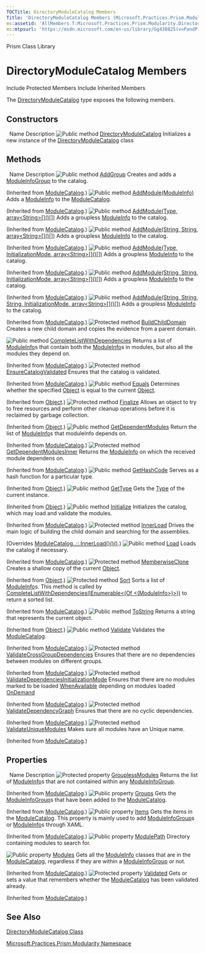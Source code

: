 ```yaml
---
TOCTitle: DirectoryModuleCatalog Members
Title: 'DirectoryModuleCatalog Members (Microsoft.Practices.Prism.Modularity)'
ms:assetid: 'AllMembers.T:Microsoft.Practices.Prism.Modularity.DirectoryModuleCatalog'
ms:mtpsurl: 'https://msdn.microsoft.com/en-us/library/Gg430825(v=PandP.50)'
---
```


Prism Class Library

DirectoryModuleCatalog Members
==============================

Include Protected Members
Include Inherited Members

The [DirectoryModuleCatalog](https://msdn.microsoft.com/t:microsoft.practices.prism.modularity.directorymodulecatalog) type exposes the following members.

Constructors
------------

<span id="constructorTableToggle"></span>
 
Name
Description
![](https://msdn.microsoft.com/en-us/Gg430825.pubmethod(en-us,PandP.50).gif "Public method")
[DirectoryModuleCatalog](https://msdn.microsoft.com/m:microsoft.practices.prism.modularity.directorymodulecatalog.)
Initializes a new instance of the [DirectoryModuleCatalog](https://msdn.microsoft.com/t:microsoft.practices.prism.modularity.directorymodulecatalog) class

Methods
-------

<span id="methodTableToggle"></span>
 
Name
Description
![](https://msdn.microsoft.com/en-us/Gg430825.pubmethod(en-us,PandP.50).gif "Public method")
[AddGroup](https://msdn.microsoft.com/m:microsoft.practices.prism.modularity.modulecatalog.addgroup(microsoft.practices.prism.modularity.initializationmode%2csystem.string%2cmicrosoft.practices.prism.modularity.moduleinfo%5b%5d))
Creates and adds a [ModuleInfoGroup](https://msdn.microsoft.com/t:microsoft.practices.prism.modularity.moduleinfogroup) to the catalog.

(Inherited from [ModuleCatalog](https://msdn.microsoft.com/t:microsoft.practices.prism.modularity.modulecatalog).)
![](https://msdn.microsoft.com/en-us/Gg430825.pubmethod(en-us,PandP.50).gif "Public method")
[AddModule(ModuleInfo)](https://msdn.microsoft.com/m:microsoft.practices.prism.modularity.modulecatalog.addmodule(microsoft.practices.prism.modularity.moduleinfo))
Adds a [ModuleInfo](https://msdn.microsoft.com/t:microsoft.practices.prism.modularity.moduleinfo) to the [ModuleCatalog](https://msdn.microsoft.com/t:microsoft.practices.prism.modularity.modulecatalog).

(Inherited from [ModuleCatalog](https://msdn.microsoft.com/t:microsoft.practices.prism.modularity.modulecatalog).)
![](https://msdn.microsoft.com/en-us/Gg430825.pubmethod(en-us,PandP.50).gif "Public method")
[AddModule(Type, array&lt;String&gt;\[\]()\[\])](https://msdn.microsoft.com/m:microsoft.practices.prism.modularity.modulecatalog.addmodule(system.type%2csystem.string%5b%5d))
Adds a groupless [ModuleInfo](https://msdn.microsoft.com/t:microsoft.practices.prism.modularity.moduleinfo) to the catalog.

(Inherited from [ModuleCatalog](https://msdn.microsoft.com/t:microsoft.practices.prism.modularity.modulecatalog).)
![](https://msdn.microsoft.com/en-us/Gg430825.pubmethod(en-us,PandP.50).gif "Public method")
[AddModule(String, String, array&lt;String&gt;\[\]()\[\])](https://msdn.microsoft.com/m:microsoft.practices.prism.modularity.modulecatalog.addmodule(system.string%2csystem.string%2csystem.string%5b%5d))
Adds a groupless [ModuleInfo](https://msdn.microsoft.com/t:microsoft.practices.prism.modularity.moduleinfo) to the catalog.

(Inherited from [ModuleCatalog](https://msdn.microsoft.com/t:microsoft.practices.prism.modularity.modulecatalog).)
![](https://msdn.microsoft.com/en-us/Gg430825.pubmethod(en-us,PandP.50).gif "Public method")
[AddModule(Type, InitializationMode, array&lt;String&gt;\[\]()\[\])](https://msdn.microsoft.com/m:microsoft.practices.prism.modularity.modulecatalog.addmodule(system.type%2cmicrosoft.practices.prism.modularity.initializationmode%2csystem.string%5b%5d))
Adds a groupless [ModuleInfo](https://msdn.microsoft.com/t:microsoft.practices.prism.modularity.moduleinfo) to the catalog.

(Inherited from [ModuleCatalog](https://msdn.microsoft.com/t:microsoft.practices.prism.modularity.modulecatalog).)
![](https://msdn.microsoft.com/en-us/Gg430825.pubmethod(en-us,PandP.50).gif "Public method")
[AddModule(String, String, InitializationMode, array&lt;String&gt;\[\]()\[\])](https://msdn.microsoft.com/m:microsoft.practices.prism.modularity.modulecatalog.addmodule(system.string%2csystem.string%2cmicrosoft.practices.prism.modularity.initializationmode%2csystem.string%5b%5d))
Adds a groupless [ModuleInfo](https://msdn.microsoft.com/t:microsoft.practices.prism.modularity.moduleinfo) to the catalog.

(Inherited from [ModuleCatalog](https://msdn.microsoft.com/t:microsoft.practices.prism.modularity.modulecatalog).)
![](https://msdn.microsoft.com/en-us/Gg430825.pubmethod(en-us,PandP.50).gif "Public method")
[AddModule(String, String, String, InitializationMode, array&lt;String&gt;\[\]()\[\])](https://msdn.microsoft.com/m:microsoft.practices.prism.modularity.modulecatalog.addmodule(system.string%2csystem.string%2csystem.string%2cmicrosoft.practices.prism.modularity.initializationmode%2csystem.string%5b%5d))
Adds a groupless [ModuleInfo](https://msdn.microsoft.com/t:microsoft.practices.prism.modularity.moduleinfo) to the catalog.

(Inherited from [ModuleCatalog](https://msdn.microsoft.com/t:microsoft.practices.prism.modularity.modulecatalog).)
![](https://msdn.microsoft.com/en-us/Gg430825.protmethod(en-us,PandP.50).gif "Protected method")
[BuildChildDomain](https://msdn.microsoft.com/m:microsoft.practices.prism.modularity.directorymodulecatalog.buildchilddomain(system.appdomain))
Creates a new child domain and copies the evidence from a parent domain.

![](https://msdn.microsoft.com/en-us/Gg430825.pubmethod(en-us,PandP.50).gif "Public method")
[CompleteListWithDependencies](https://msdn.microsoft.com/m:microsoft.practices.prism.modularity.modulecatalog.completelistwithdependencies(system.collections.generic.ienumerable%7bmicrosoft.practices.prism.modularity.moduleinfo%7d))
Returns a list of [ModuleInfo](https://msdn.microsoft.com/t:microsoft.practices.prism.modularity.moduleinfo)s that contain both the [ModuleInfo](https://msdn.microsoft.com/t:microsoft.practices.prism.modularity.moduleinfo)s in modules, but also all the modules they depend on.

(Inherited from [ModuleCatalog](https://msdn.microsoft.com/t:microsoft.practices.prism.modularity.modulecatalog).)
![](https://msdn.microsoft.com/en-us/Gg430825.protmethod(en-us,PandP.50).gif "Protected method")
[EnsureCatalogValidated](https://msdn.microsoft.com/m:microsoft.practices.prism.modularity.modulecatalog.ensurecatalogvalidated)
Ensures that the catalog is validated.

(Inherited from [ModuleCatalog](https://msdn.microsoft.com/t:microsoft.practices.prism.modularity.modulecatalog).)
![](https://msdn.microsoft.com/en-us/Gg430825.pubmethod(en-us,PandP.50).gif "Public method")
[Equals](http://msdn2.microsoft.com/en-us/library/bsc2ak47)
Determines whether the specified [Object](http://msdn2.microsoft.com/en-us/library/e5kfa45b) is equal to the current [Object](http://msdn2.microsoft.com/en-us/library/e5kfa45b).

(Inherited from [Object](http://msdn2.microsoft.com/en-us/library/e5kfa45b).)
![](https://msdn.microsoft.com/en-us/Gg430825.protmethod(en-us,PandP.50).gif "Protected method")
[Finalize](http://msdn2.microsoft.com/en-us/library/4k87zsw7)
Allows an object to try to free resources and perform other cleanup operations before it is reclaimed by garbage collection.

(Inherited from [Object](http://msdn2.microsoft.com/en-us/library/e5kfa45b).)
![](https://msdn.microsoft.com/en-us/Gg430825.pubmethod(en-us,PandP.50).gif "Public method")
[GetDependentModules](https://msdn.microsoft.com/m:microsoft.practices.prism.modularity.modulecatalog.getdependentmodules(microsoft.practices.prism.modularity.moduleinfo))
Return the list of [ModuleInfo](https://msdn.microsoft.com/t:microsoft.practices.prism.modularity.moduleinfo)s that moduleInfo depends on.

(Inherited from [ModuleCatalog](https://msdn.microsoft.com/t:microsoft.practices.prism.modularity.modulecatalog).)
![](https://msdn.microsoft.com/en-us/Gg430825.protmethod(en-us,PandP.50).gif "Protected method")
[GetDependentModulesInner](https://msdn.microsoft.com/m:microsoft.practices.prism.modularity.modulecatalog.getdependentmodulesinner(microsoft.practices.prism.modularity.moduleinfo))
Returns the [ModuleInfo](https://msdn.microsoft.com/t:microsoft.practices.prism.modularity.moduleinfo) on which the received module dependens on.

(Inherited from [ModuleCatalog](https://msdn.microsoft.com/t:microsoft.practices.prism.modularity.modulecatalog).)
![](https://msdn.microsoft.com/en-us/Gg430825.pubmethod(en-us,PandP.50).gif "Public method")
[GetHashCode](http://msdn2.microsoft.com/en-us/library/zdee4b3y)
Serves as a hash function for a particular type.

(Inherited from [Object](http://msdn2.microsoft.com/en-us/library/e5kfa45b).)
![](https://msdn.microsoft.com/en-us/Gg430825.pubmethod(en-us,PandP.50).gif "Public method")
[GetType](http://msdn2.microsoft.com/en-us/library/dfwy45w9)
Gets the [Type](http://msdn2.microsoft.com/en-us/library/42892f65) of the current instance.

(Inherited from [Object](http://msdn2.microsoft.com/en-us/library/e5kfa45b).)
![](https://msdn.microsoft.com/en-us/Gg430825.pubmethod(en-us,PandP.50).gif "Public method")
[Initialize](https://msdn.microsoft.com/m:microsoft.practices.prism.modularity.modulecatalog.initialize)
Initializes the catalog, which may load and validate the modules.

(Inherited from [ModuleCatalog](https://msdn.microsoft.com/t:microsoft.practices.prism.modularity.modulecatalog).)
![](https://msdn.microsoft.com/en-us/Gg430825.protmethod(en-us,PandP.50).gif "Protected method")
[InnerLoad](https://msdn.microsoft.com/m:microsoft.practices.prism.modularity.directorymodulecatalog.innerload)
Drives the main logic of building the child domain and searching for the assemblies.

(Overrides [ModuleCatalog..::.InnerLoad()()()](https://msdn.microsoft.com/m:microsoft.practices.prism.modularity.modulecatalog.innerload).)
![](https://msdn.microsoft.com/en-us/Gg430825.pubmethod(en-us,PandP.50).gif "Public method")
[Load](https://msdn.microsoft.com/m:microsoft.practices.prism.modularity.modulecatalog.load)
Loads the catalog if necessary.

(Inherited from [ModuleCatalog](https://msdn.microsoft.com/t:microsoft.practices.prism.modularity.modulecatalog).)
![](https://msdn.microsoft.com/en-us/Gg430825.protmethod(en-us,PandP.50).gif "Protected method")
[MemberwiseClone](http://msdn2.microsoft.com/en-us/library/57ctke0a)
Creates a shallow copy of the current [Object](http://msdn2.microsoft.com/en-us/library/e5kfa45b).

(Inherited from [Object](http://msdn2.microsoft.com/en-us/library/e5kfa45b).)
![](https://msdn.microsoft.com/en-us/Gg430825.protmethod(en-us,PandP.50).gif "Protected method")
[Sort](https://msdn.microsoft.com/m:microsoft.practices.prism.modularity.modulecatalog.sort(system.collections.generic.ienumerable%7bmicrosoft.practices.prism.modularity.moduleinfo%7d))
Sorts a list of [ModuleInfo](https://msdn.microsoft.com/t:microsoft.practices.prism.modularity.moduleinfo)s. This method is called by [CompleteListWithDependencies(IEnumerable&lt;(Of &lt;(ModuleInfo&gt;)&gt;))](https://msdn.microsoft.com/m:microsoft.practices.prism.modularity.modulecatalog.completelistwithdependencies(system.collections.generic.ienumerable%7bmicrosoft.practices.prism.modularity.moduleinfo%7d)) to return a sorted list.

(Inherited from [ModuleCatalog](https://msdn.microsoft.com/t:microsoft.practices.prism.modularity.modulecatalog).)
![](https://msdn.microsoft.com/en-us/Gg430825.pubmethod(en-us,PandP.50).gif "Public method")
[ToString](http://msdn2.microsoft.com/en-us/library/7bxwbwt2)
Returns a string that represents the current object.

(Inherited from [Object](http://msdn2.microsoft.com/en-us/library/e5kfa45b).)
![](https://msdn.microsoft.com/en-us/Gg430825.pubmethod(en-us,PandP.50).gif "Public method")
[Validate](https://msdn.microsoft.com/m:microsoft.practices.prism.modularity.modulecatalog.validate)
Validates the [ModuleCatalog](https://msdn.microsoft.com/t:microsoft.practices.prism.modularity.modulecatalog).

(Inherited from [ModuleCatalog](https://msdn.microsoft.com/t:microsoft.practices.prism.modularity.modulecatalog).)
![](https://msdn.microsoft.com/en-us/Gg430825.protmethod(en-us,PandP.50).gif "Protected method")
[ValidateCrossGroupDependencies](https://msdn.microsoft.com/m:microsoft.practices.prism.modularity.modulecatalog.validatecrossgroupdependencies)
Ensures that there are no dependencies between modules on different groups.

(Inherited from [ModuleCatalog](https://msdn.microsoft.com/t:microsoft.practices.prism.modularity.modulecatalog).)
![](https://msdn.microsoft.com/en-us/Gg430825.protmethod(en-us,PandP.50).gif "Protected method")
[ValidateDependenciesInitializationMode](https://msdn.microsoft.com/m:microsoft.practices.prism.modularity.modulecatalog.validatedependenciesinitializationmode)
Ensures that there are no modules marked to be loaded [WhenAvailable](https://msdn.microsoft.com/t:microsoft.practices.prism.modularity.initializationmode) depending on modules loaded [OnDemand](https://msdn.microsoft.com/t:microsoft.practices.prism.modularity.initializationmode)

(Inherited from [ModuleCatalog](https://msdn.microsoft.com/t:microsoft.practices.prism.modularity.modulecatalog).)
![](https://msdn.microsoft.com/en-us/Gg430825.protmethod(en-us,PandP.50).gif "Protected method")
[ValidateDependencyGraph](https://msdn.microsoft.com/m:microsoft.practices.prism.modularity.modulecatalog.validatedependencygraph)
Ensures that there are no cyclic dependencies.

(Inherited from [ModuleCatalog](https://msdn.microsoft.com/t:microsoft.practices.prism.modularity.modulecatalog).)
![](https://msdn.microsoft.com/en-us/Gg430825.protmethod(en-us,PandP.50).gif "Protected method")
[ValidateUniqueModules](https://msdn.microsoft.com/m:microsoft.practices.prism.modularity.modulecatalog.validateuniquemodules)
Makes sure all modules have an Unique name.

(Inherited from [ModuleCatalog](https://msdn.microsoft.com/t:microsoft.practices.prism.modularity.modulecatalog).)

Properties
----------

<span id="propertyTableToggle"></span>
 
Name
Description
![](https://msdn.microsoft.com/en-us/Gg430825.protproperty(en-us,PandP.50).gif "Protected property")
[GrouplessModules](https://msdn.microsoft.com/p:microsoft.practices.prism.modularity.modulecatalog.grouplessmodules)
Returns the list of [ModuleInfo](https://msdn.microsoft.com/t:microsoft.practices.prism.modularity.moduleinfo)s that are not contained within any [ModuleInfoGroup](https://msdn.microsoft.com/t:microsoft.practices.prism.modularity.moduleinfogroup).

(Inherited from [ModuleCatalog](https://msdn.microsoft.com/t:microsoft.practices.prism.modularity.modulecatalog).)
![](https://msdn.microsoft.com/en-us/Gg430825.pubproperty(en-us,PandP.50).gif "Public property")
[Groups](https://msdn.microsoft.com/p:microsoft.practices.prism.modularity.modulecatalog.groups)
Gets the [ModuleInfoGroup](https://msdn.microsoft.com/t:microsoft.practices.prism.modularity.moduleinfogroup)s that have been added to the [ModuleCatalog](https://msdn.microsoft.com/t:microsoft.practices.prism.modularity.modulecatalog).

(Inherited from [ModuleCatalog](https://msdn.microsoft.com/t:microsoft.practices.prism.modularity.modulecatalog).)
![](https://msdn.microsoft.com/en-us/Gg430825.pubproperty(en-us,PandP.50).gif "Public property")
[Items](https://msdn.microsoft.com/p:microsoft.practices.prism.modularity.modulecatalog.items)
Gets the items in the [ModuleCatalog](https://msdn.microsoft.com/t:microsoft.practices.prism.modularity.modulecatalog). This property is mainly used to add [ModuleInfoGroup](https://msdn.microsoft.com/t:microsoft.practices.prism.modularity.moduleinfogroup)s or [ModuleInfo](https://msdn.microsoft.com/t:microsoft.practices.prism.modularity.moduleinfo)s through XAML.

(Inherited from [ModuleCatalog](https://msdn.microsoft.com/t:microsoft.practices.prism.modularity.modulecatalog).)
![](https://msdn.microsoft.com/en-us/Gg430825.pubproperty(en-us,PandP.50).gif "Public property")
[ModulePath](https://msdn.microsoft.com/p:microsoft.practices.prism.modularity.directorymodulecatalog.modulepath)
Directory containing modules to search for.

![](https://msdn.microsoft.com/en-us/Gg430825.pubproperty(en-us,PandP.50).gif "Public property")
[Modules](https://msdn.microsoft.com/p:microsoft.practices.prism.modularity.modulecatalog.modules)
Gets all the [ModuleInfo](https://msdn.microsoft.com/t:microsoft.practices.prism.modularity.moduleinfo) classes that are in the [ModuleCatalog](https://msdn.microsoft.com/t:microsoft.practices.prism.modularity.modulecatalog), regardless if they are within a [ModuleInfoGroup](https://msdn.microsoft.com/t:microsoft.practices.prism.modularity.moduleinfogroup) or not.

(Inherited from [ModuleCatalog](https://msdn.microsoft.com/t:microsoft.practices.prism.modularity.modulecatalog).)
![](https://msdn.microsoft.com/en-us/Gg430825.protproperty(en-us,PandP.50).gif "Protected property")
[Validated](https://msdn.microsoft.com/p:microsoft.practices.prism.modularity.modulecatalog.validated)
Gets or sets a value that remembers whether the [ModuleCatalog](https://msdn.microsoft.com/t:microsoft.practices.prism.modularity.modulecatalog) has been validated already.

(Inherited from [ModuleCatalog](https://msdn.microsoft.com/t:microsoft.practices.prism.modularity.modulecatalog).)

See Also
--------

<span id="seeAlsoToggle"></span>
[DirectoryModuleCatalog Class](https://msdn.microsoft.com/t:microsoft.practices.prism.modularity.directorymodulecatalog)

[Microsoft.Practices.Prism.Modularity Namespace](https://msdn.microsoft.com/n:microsoft.practices.prism.modularity)
